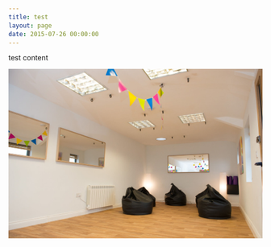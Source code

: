 ```yaml
---
title: test
layout: page
date: 2015-07-26 00:00:00
---
```



test content

![](/uploads/versions/001---x----1600-1068x---.jpg)